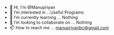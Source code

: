 - 👋 Hi, I’m @Manupriyan
- 👀 I’m interested in ...Useful Programs
- 🌱 I’m currently learning ... Nothing
- 💞️ I’m looking to collaborate on ... Nothing
- 📫 How to reach me ... manupriyanbc@gmail.com

<!---
Manupriyan/Manupriyan is a ✨ special ✨ repository because its `README.md` (this file) appears on your GitHub profile.
You can click the Preview link to take a look at your changes.
--->
